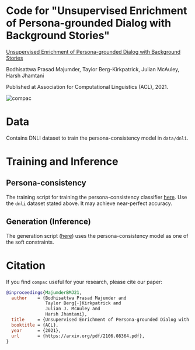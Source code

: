 # Code for "Unsupervised Enrichment of Persona-grounded Dialog with Background Stories"

[Unsupervised Enrichment of Persona-grounded Dialog with Background Stories](https://arxiv.org/pdf/2106.08364.pdf)

Bodhisattwa Prasad Majumder, Taylor Berg-Kirkpatrick, Julian McAuley, Harsh Jhamtani

Published at Association for Computational Linguistics (ACL), 2021.

![compac](https://github.com/majumderb/compac/blob/master/image/compac.png?raw=true)

# Data

Contains DNLI dataset to train the persona-consistency model in `data/dnli`.


# Training and Inference

## Persona-consistency

The training script for training the persona-consistency classifier [here](https://github.com/majumderb/pabst/blob/main/pabst/run_pplm_discrim_train.py). Use the `dnli` dataset stated above. It may achieve near-perfect accuracy. 

## Generation (Inference)

The generation script ([here](https://github.com/majumderb/pabst/blob/main/pabst/run_pplm.py)) uses the persona-consistency model as one of the soft constraints. 

# Citation
If you find `compac` useful for your research, please cite our paper:
```BibTex
@inproceedings{MajumderBMJ21,
  author    = {Bodhisattwa Prasad Majumder and
               Taylor Berg{-}Kirkpatrick and
               Julian J. McAuley and
               Harsh Jhamtani},
  title     = {Unsupervised Enrichment of Persona-grounded Dialog with Background Stories},
  booktitle = {ACL},
  year      = {2021},
  url       = {https://arxiv.org/pdf/2106.08364.pdf},
}
```

